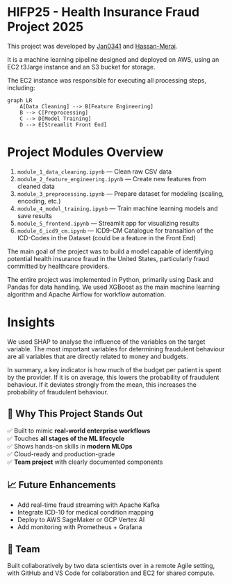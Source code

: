 # HIFP25 - Health Insurance Fraud Project 2025
This project was developed by [Jan0341](https://github.com/Jan0341) and [Hassan-Merai](https://github.com/Hassan-Merai/).

It is a machine learning pipeline designed and deployed on AWS, using an EC2 t3.large instance and an S3 bucket for storage.

The EC2 instance was responsible for executing all processing steps, including:

```mermaid
graph LR
    A[Data Cleaning] --> B[Feature Engineering]
    B --> C[Preprocessing]
    C --> D[Model Training]
    D --> E[Streamlit Front End]
```

# Project Modules Overview

1. `module_1_data_cleaning.ipynb` — Clean raw CSV data  
2. `module_2_feature_engineering.ipynb` — Create new features from cleaned data  
4. `module_3_preprocessing.ipynb` — Prepare dataset for modeling (scaling, encoding, etc.)  
5. `module_4_model_training.ipynb` — Train machine learning models and save results  
6. `module_5_frontend.ipynb` — Streamlit app for visualizing results
7. `module_6_icd9_cm.ipynb` — ICD9-CM Catalogue for transaltion of the ICD-Codes in the Dataset (could be a feature in the Front End)


The main goal of the project was to build a model capable of identifying potential health insurance fraud in the United States, particularly fraud committed by healthcare providers.

The entire project was implemented in Python, primarily using Dask and Pandas for data handling.
We used XGBoost as the main machine learning algorithm and Apache Airflow for workflow automation.

# Insights 
We used SHAP to analyse the influence of the variables on the target variable. The most important variables for determining fraudulent behaviour are all variables that are directly related to money and budgets.

In summary, a key indicator is how much of the budget per patient is spent by the provider. If it is on average, this lowers the probability of fraudulent behaviour. If it deviates strongly from the mean, this increases the probability of fraudulent behaviour.
## 💼 Why This Project Stands Out

✅ Built to mimic **real-world enterprise workflows**  
✅ Touches **all stages of the ML lifecycle**  
✅ Shows hands-on skills in **modern MLOps**  
✅ Cloud-ready and production-grade  
✅ **Team project** with clearly documented components

## 📈 Future Enhancements
- Add real-time fraud streaming with Apache Kafka  
- Integrate ICD-10 for medical condition mapping  
- Deploy to AWS SageMaker or GCP Vertex AI  
- Add monitoring with Prometheus + Grafana

## 👥 Team
Built collaboratively by two data scientists over in a remote Agile setting, with GitHub and VS Code for collaboration and EC2 for shared compute.
